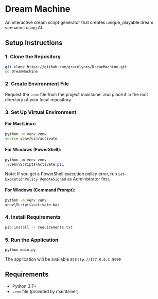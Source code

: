 # Dream Machine

An interactive dream script generator that creates unique, playable dream scenarios using AI.

## Setup Instructions

### 1. Clone the Repository
```bash
git clone https://github.com/gracelynxs/DreamMachine.git
cd DreamMachine
```

### 2. Create Environment File
Request the `.env` file from the project maintainer and place it in the root directory of your local repository.

### 3. Set Up Virtual Environment

#### For Mac/Linux:
```bash
python -m venv venv
source venv/bin/activate
```

#### For Windows (PowerShell):
```powershell
python -m venv venv
.\venv\Scripts\Activate.ps1
```
Note: If you get a PowerShell execution policy error, run `Set-ExecutionPolicy RemoteSigned` as Administrator first.

#### For Windows (Command Prompt):
```cmd
python -m venv venv
venv\Scripts\activate.bat
```

### 4. Install Requirements
```bash
pip install -r requirements.txt
```

### 5. Run the Application
```bash
python main.py
```

The application will be available at `http://127.0.0.1:5000`

## Requirements
- Python 3.7+
- `.env` file (provided by maintainer)
